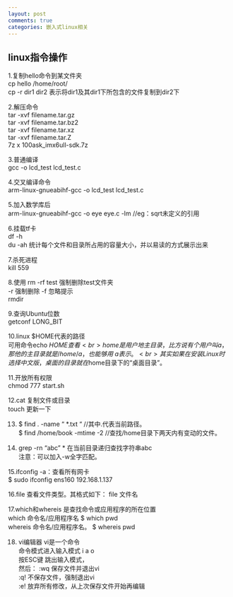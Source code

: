 ```yaml
---
layout: post
comments: true
categories: 嵌入式linux相关
---
```

## linux指令操作


1.复制hello命令到某文件夹<br>
cp hello /home/root/<br>
cp -r dir1 dir2 表示将dir1及其dir1下所包含的文件复制到dir2下<br>

2.解压命令<br>
tar -xvf filename.tar.gz<br>
tar -xvf filename.tar.bz2<br>
tar -xvf filename.tar.xz<br>
tar -xvf filename.tar.Z<br>
7z  x  100ask_imx6ull-sdk.7z<br>


3.普通编译<br>
gcc -o lcd_test lcd_test.c<br>

4.交叉编译命令<br>
arm-linux-gnueabihf-gcc -o lcd_test lcd_test.c<br>

5.加入数学库后<br>
arm-linux-gnueabihf-gcc -o eye eye.c -lm //eg：sqrt未定义的引用<br>

6.挂载tf卡<br>
df -h<br>
du -ah 统计每个文件和目录所占用的容量大小，并以易读的方式展示出来<br>


7.杀死进程<br>
kill 559<br>

8.使用 rm -rf test 强制删除test文件夹<br>
-r 强制删除 -f 忽略提示<br>
rmdir <br>

9.查询Ubuntu位数<br>
getconf LONG_BIT<br>


10.linux $HOME代表的路径<br>
可用命令echo $HOME查看<br>
home是用户地主目录，比方说有个用户叫a，那他的主目录就是/home/a，也能够用~a表示。<br>
其实如果在安装Linux时选择中文版，桌面的目录就在$home目录下的“桌面目录”。<br>

11.开放所有权限<br>
chmod 777 start.sh<br>

12.cat 复制文件或目录<br>
   touch 更新一下<br>

13. $ find . -name “ *.txt “ //其中.代表当前路径。 <br>
   $ find /home/book -mtime -2 //查找/home目录下两天内有变动的文件。<br>

14. grep -rn “abc” * 在当前目录递归查找字符串abc<br>
注意：可以加入-w全字匹配。<br>


15.ifconfig -a：查看所有网卡 <br>
   $ sudo ifconfig ens160 192.168.1.137<br>

16.file 查看文件类型。其格式如下： file 文件名<br>


17.which和whereis 是查找命令或应用程序的所在位置<br>
 which 命令名/应用程序名       $ which pwd<br>
 whereis 命令名/应用程序名。   $ whereis pwd <br>

18. vi编辑器 vi是一个命令<br>
命令模式进入输入模式 i a o<br>
按ESC键 跳出输入模式，<br>
然后： :wq 保存文件并退出vi <br>
      :q! 不保存文件，强制退出vi <br>
      :e! 放弃所有修改，从上次保存文件开始再编辑<br>



